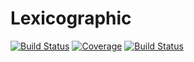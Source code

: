 # Lexicographic

[![Build Status](https://gitlab.com/doutourgustavo/Lexicographic.jl/badges/master/build.svg)](https://gitlab.com/doutourgustavo/Lexicographic.jl/pipelines)
[![Coverage](https://gitlab.com/doutourgustavo/Lexicographic.jl/badges/master/coverage.svg)](https://gitlab.com/doutourgustavo/Lexicographic.jl/commits/master)
[![Build Status](https://travis-ci.com/doutourgustavo/Lexicographic.jl.svg?branch=master)](https://travis-ci.com/doutourgustavo/Lexicographic.jl)
